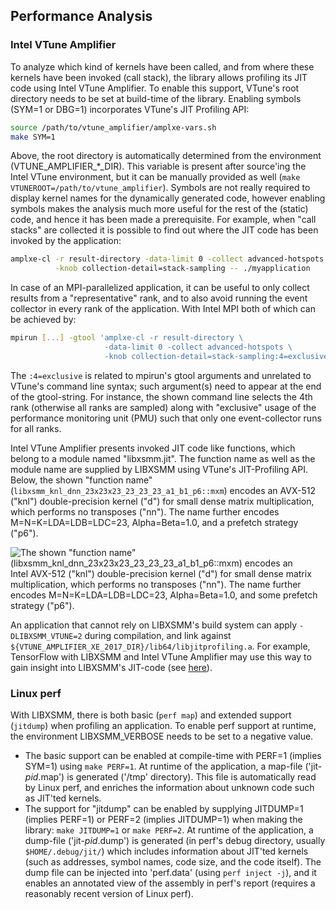 ## Performance Analysis

### Intel&#160;VTune&#160;Amplifier

To analyze which kind of kernels have been called, and from where these kernels have been invoked (call stack), the library allows profiling its JIT code using Intel&#160;VTune&#160;Amplifier. To enable this support, VTune's root directory needs to be set at build-time of the library. Enabling symbols (SYM=1 or DBG=1) incorporates VTune's JIT Profiling API:

```bash
source /path/to/vtune_amplifier/amplxe-vars.sh
make SYM=1
```

Above, the root directory is automatically determined from the environment (VTUNE_AMPLIFIER_\*_DIR). This variable is present after source'ing the Intel&#160;VTune environment, but it can be manually provided as well (`make VTUNEROOT=/path/to/vtune_amplifier`). Symbols are not really required to display kernel names for the dynamically generated code, however enabling symbols makes the analysis much more useful for the rest of the (static) code, and hence it has been made a prerequisite. For example, when "call stacks" are collected it is possible to find out where the JIT code has been invoked by the application:

```bash
amplxe-cl -r result-directory -data-limit 0 -collect advanced-hotspots \
          -knob collection-detail=stack-sampling -- ./myapplication
```

In case of an MPI-parallelized application, it can be useful to only collect results from a "representative" rank, and to also avoid running the event collector in every rank of the application. With Intel&#160;MPI both of which can be achieved by:

```bash
mpirun [...] -gtool 'amplxe-cl -r result-directory \
                     -data-limit 0 -collect advanced-hotspots \
                     -knob collection-detail=stack-sampling:4=exclusive'
```

The `:4=exclusive` is related to mpirun's gtool arguments and unrelated to VTune's command line syntax; such argument(s) need to appear at the end of the gtool-string. For instance, the shown command line selects the 4th rank (otherwise all ranks are sampled) along with "exclusive" usage of the performance monitoring unit (PMU) such that only one event-collector runs for all ranks.

Intel&#160;VTune&#160;Amplifier presents invoked JIT code like functions, which belong to a module named "libxsmm.jit". The function name as well as the module name are supplied by LIBXSMM using VTune's JIT-Profiling API. Below, the shown "function name" (`libxsmm_knl_dnn_23x23x23_23_23_23_a1_b1_p6::mxm`) encodes an AVX-512 ("knl") double-precision kernel ("d") for small dense matrix multiplication, which performs no transposes ("nn"). The name further encodes M=N=K=LDA=LDB=LDC=23, Alpha=Beta=1.0, and a prefetch strategy ("p6").

![The shown "function name" (`libxsmm_knl_dnn_23x23x23_23_23_23_a1_b1_p6::mxm`) encodes an Intel&#160;AVX-512 ("knl") double-precision kernel ("d") for small dense matrix multiplication, which performs no transposes ("nn"). The name further encodes M=N=K=LDA=LDB=LDC=23, Alpha=Beta=1.0, and some prefetch strategy ("p6").](libxsmm_prof-vtune.png)

An application that cannot rely on LIBXSMM's build system can apply `-DLIBXSMM_VTUNE=2` during compilation, and link against `${VTUNE_AMPLIFIER_XE_2017_DIR}/lib64/libjitprofiling.a`. For example, TensorFlow with LIBXSMM and Intel&#160;VTune&#160;Amplifier may use this way to gain insight into LIBXSMM's JIT-code (see [here](tensorflow.md#performance-profiling)).

### Linux&#160;perf

With LIBXSMM, there is both basic (`perf map`) and extended support (`jitdump`) when profiling an application. To enable perf support at runtime, the environment LIBXSMM_VERBOSE needs to be set to a negative value.

* The basic support can be enabled at compile-time with PERF=1 (implies SYM=1) using `make PERF=1`. At runtime of the application, a map-file ('jit-*pid*.map') is generated ('/tmp' directory). This file is automatically read by Linux&#160;perf, and enriches the information about unknown code such as JIT'ted kernels.
* The support for "jitdump" can be enabled by supplying JITDUMP=1 (implies PERF=1) or PERF=2 (implies JITDUMP=1) when making the library: `make JITDUMP=1` or `make PERF=2`. At runtime of the application, a dump-file ('jit-*pid*.dump') is generated (in perf's debug directory, usually `$HOME/.debug/jit/`) which includes information about JIT'ted kernels (such as addresses, symbol names, code size, and the code itself). The dump file can be injected into 'perf.data' (using `perf inject -j`), and it enables an annotated view of the assembly in perf's report (requires a reasonably recent version of Linux&#160;perf).

